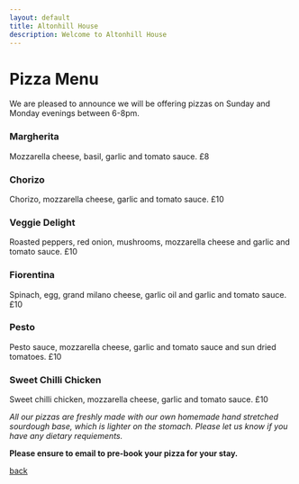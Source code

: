 ```yaml
---
layout: default
title: Altonhill House 
description: Welcome to Altonhill House
---
```


# Pizza Menu
We are pleased to announce we will be offering pizzas on Sunday and Monday evenings between 6-8pm. 

### Margherita
Mozzarella cheese, basil, garlic and tomato sauce. £8

### Chorizo
Chorizo, mozzarella cheese, garlic and tomato sauce. £10

### Veggie Delight
Roasted peppers, red onion, mushrooms, mozzarella cheese and garlic and tomato sauce. £10

### Fiorentina
Spinach, egg, grand milano cheese, garlic oil and garlic and tomato sauce. £10

### Pesto
Pesto sauce, mozzarella cheese, garlic and tomato sauce and sun dried tomatoes. £10

### Sweet Chilli Chicken
Sweet chilli chicken, mozzarella cheese, garlic and tomato sauce. £10

_All our pizzas are freshly made with our own homemade hand stretched sourdough base, which is lighter on the stomach. Please let us know if you have any dietary requiements._

**Please ensure to email to pre-book your pizza for your stay.**


[back](./)
